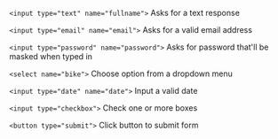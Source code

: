 `<input type="text" name="fullname">`
  Asks for a text response

`<input type="email" name="email">`
  Asks for a valid email address

`<input type="password" name="password">`
  Asks for password that'll be masked when typed in

`<select name="bike">`
  Choose option from a dropdown menu

`<input type="date" name="date">`
  Input a valid date

`<input type="checkbox">`
  Check one or more boxes

`<button type="submit">`
  Click button to submit form